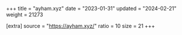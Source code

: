 +++
title = "ayham.xyz"
date = "2023-01-31"
updated = "2024-02-21"
weight = 21273

[extra]
source = "https://ayham.xyz/"
ratio = 10
size = 21
+++
